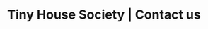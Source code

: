 ---
title: Tiny House Society | Contact us
description: >-
  You can contact our team of tiny house fanatics at all times. We will get back to you as soon as we can!
titre: Drop us a line, our tiny house fanatics are ready to help!
identifiant: contact
i18nlanguage: fr
slug: contact-us
layout: contact
image: /img/tiny-house-lovers-contact.jpg
menuid: contact
subheader:
  need: true
  image: "/img/home_lifestyle_subheader.jpg"
  title: Contact
section1: "You can contact our team at all times. We will get back to you as soon as we can!"
section2:
  subtitle: Do you have any question ?
  description: "Drop us a few lines and we will get back to you as soon as possible. Since we are busy writing articles, it may take a few days, but we’ll be happy to get back to you between two paragraphs."
---